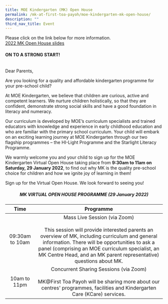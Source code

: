 ```yaml
---
title: MOE Kindergarten (MK) Open House
permalink: /mk-at-first-toa-payoh/moe-kindergarten-mk-open-house/
description: ""
third_nav_title: Event
---
```


Please click on the link below for more information.  
[2022 MK Open House slides](/files/MK@First%20Toa%20Payoh/2022%20MK%20Open%20House%20slides%20Website.pdf)
  

#### ON TO A STRONG START!
<br>
Dear Parents,

Are you looking for a quality and affordable kindergarten programme for your pre-school child?

At MOE Kindergarten, we believe that children are curious, active and competent learners. We nurture children holistically, so that they are confident, demonstrate strong social skills and have a good foundation in literacy and numeracy.

Our curriculum is developed by MOE’s curriculum specialists and trained educators with knowledge and experience in early childhood education and who are familiar with the primary school curriculum. Your child will embark on an exciting learning journey at MOE Kindergarten through our two flagship programmes – the HI-Light Programme and the Starlight Literacy Programme.

We warmly welcome you and your child to sign up for the MOE Kindergarten Virtual Open House taking place from **9:30am to 11am on Saturday, 29 January 2022**, to find out why MK is the quality pre-school choice for children and how we ignite joy of learning in them!

  

Sign up for the Virtual Open House. We look forward to seeing you!    

<h5 align="center">MK VIRTUAL OPEN HOUSE PROGRAMME (29 January 2022)</h5>

| Time | Programme |
|:---:|:---:|
| 09:30am to 10am | Mass Live Session (via Zoom)<br><br>This session will provide interested parents an overview of MK, including curriculum and general information. There will be opportunities to ask a panel (comprising an MOE curriculum specialist, an MK Centre Head, and an MK parent representative) questions about MK. |
| 10am to 11pm | Concurrent Sharing Sessions (via Zoom)<br><br>MK@First Toa Payoh will be sharing more about our centres' programmes, facilities and Kindergarten Care (KCare) services. |